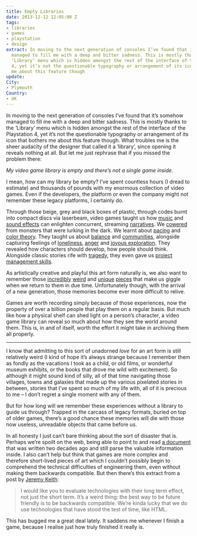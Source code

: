 ```yaml
---
title: Empty Libraries
date: 2013-12-12 12:05:00 Z
tags:
- libraries
- games
- playstation
- design
extract: In moving to the next generation of consoles I’ve found that it’s somehow
  managed to fill me with a deep and bitter sadness. This is mostly thanks to the
  ‘Library’ menu which is hidden amongst the rest of the interface of the Playstation
  4, yet it’s not the questionable typography or arrangement of its icon that bothers
  me about this feature though
update: 
City:
- Plymouth
Country:
- UK
---
```


In moving to the next generation of consoles I’ve found that it’s somehow managed to fill me with a deep and bitter sadness. This is mostly thanks to the ‘Library’ menu which is hidden amongst the rest of the interface of the Playstation 4, yet it’s not the questionable typography or arrangement of its icon that bothers me about this feature though. What troubles me is the sheer audacity of the designer that called it a ‘library’, since opening it reveals nothing at all. But let me just rephrase that if you missed the problem there:

*My video game library is empty and there’s not a single game inside.*

I mean, how can my library be empty? I’ve spent countless hours (I dread to estimate) and thousands of pounds with my enormous collection of video games. Even if the developers, the platform or even the company might not remember these legacy platforms, I certainly do.

Through those beige, grey and black boxes of plastic, through codes burnt into compact discs via laserbeam, video games taught us how [music](http://www.soundshapesgame.com/) and [sound effects](http://us.playstation.com/games/pixeljunk-eden-ps3.html) can enlighten concurrent, streaming [narratives](http://vehq.net/wp-content/uploads/2013/02/jogos-bs-st.jpg). We [cowered](http://cl.ly/13102z1x032t) from monsters that were lurking in the dark. We learnt about [pacing](http://www.naughtydog.com/games/uncharted2_among_thieves/) and [color theory](http://thatgamecompany.com/games/journey/). They taught us about [balance](http://cl.ly/230R281z1H3i) and [communities](http://www.battlefield.com/uk/battlefield-2), alongside capturing feelings of [loneliness](http://en.wikipedia.org/wiki/Fallout_3), [anger](http://cl.ly/1o3x3n2w3z1R) and [joyous exploration](http://en.wikipedia.org/wiki/The_Elder_Scrolls_IV:_Oblivion). They revealed how characters should develop, how people should think. Alongside classic stories rife with [tragedy](http://www.thelastofus.playstation.com/), they even gave us [project management skills](http://www.youtube.com/watch?v=K_64DAOrSMM).

As artistically creative and playful this art form naturally is, we also want to remember those [incredibly](http://youtu.be/JURaoqZgMTQ?t=1m31s) [weird](http://www.youtube.com/watch?v=6eZcV1UuUzI) and [unique](http://www.youtube.com/watch?v=-41YUSZ9VAg) [pieces](http://youtu.be/PVVW41iAu5A) that make us giggle when we return to them in due time. Unfortunately though, with the arrival of a new generation, those memories become ever more difficult to relive.

Games are worth recording simply because of those experiences, now the property of over a billion people that play them on a regular basis. But much like how a physical shelf can shed light on a person’s character, a video game library can reveal so much about how they see the world around them. This is, in and of itself, worth the effort it might take in archiving them all properly.

***

I know that admitting to this sort of unadorned *love* for an art form is still relatively weird (I kind of hope it’s always strange because I remember them as fondly as the vacations I took as a child, or old films, or wonderful museum exhibits, or the books that drove me wild with excitement). So although it might sound kind of silly, all of that time navigating those villages, towns and galaxies that made up the various pixelated stories in between, stories that I’ve spent so much of my life with, all of it is precious to me – I don’t regret a single moment with any of them.

But for how long will we remember these experiences without a library to guide us through? Trapped in the carcass of legacy formats, buried on top of older games, there’s a good chance these memories will die with those now useless, unreadable objects that came before us.

In all honesty I just can’t bare thinking about the sort of disaster that is. Perhaps we’re spoilt on the web, being able to point to and read [a document](http://info.cern.ch/hypertext/WWW/TheProject.html) that was written two decades ago and still parse the valuable information inside. I also can’t help but think that games are more complex and therefore short-lived pieces of art which I couldn’t possibly begin to comprehend the technical difficulties of engineering them, even without making them backwards compatible. But then there’s this extract from a post by [Jeremy Keith](http://adactio.com/articles/6546/):

> I would like you to evaluate technologies with their long term effect, not just the short term. It’s a weird thing: the best way to be future friendly is to be backwards compatible. We’re kinda lucky that we do use technologies that have stood the test of time, like HTML.

This has bugged me a great deal lately. It saddens me whenever I finish a game, because I realise just how truly finished it really is.
